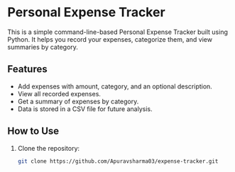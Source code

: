 # Personal Expense Tracker

This is a simple command-line-based Personal Expense Tracker built using Python. It helps you record your expenses, categorize them, and view summaries by category.

## Features

- Add expenses with amount, category, and an optional description.
- View all recorded expenses.
- Get a summary of expenses by category.
- Data is stored in a CSV file for future analysis.

## How to Use

1. Clone the repository:
   ```bash
   git clone https://github.com/Apuravsharma03/expense-tracker.git
